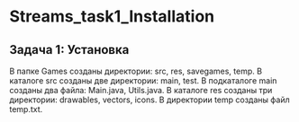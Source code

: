 # Streams_task1_Installation

## Задача 1: Установка

В папке Games созданы директории: src, res, savegames, temp.
В каталоге src созданы две директории: main, test.
В подкаталоге main созданы два файла: Main.java, Utils.java.
В каталоге res созданы три директории: drawables, vectors, icons.
В директории temp созданы файл temp.txt.
